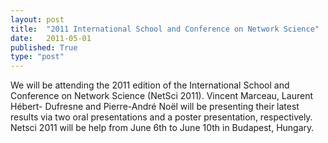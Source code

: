 ```yaml
---
layout: post
title:  "2011 International School and Conference on Network Science"
date:   2011-05-01
published: True
type: "post"
---
```


We will be attending the 2011 edition of the International School and Conference on Network Science (NetSci 2011). Vincent Marceau, Laurent Hébert-
Dufresne and Pierre-André Noël will be presenting their latest results via two oral presentations and a poster presentation, respectively. Netsci 2011 will be help from June 6th to June 10th in Budapest, Hungary.


